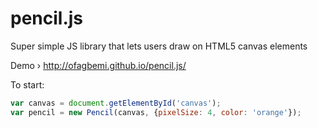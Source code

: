 # pencil.js
Super simple JS library that lets users draw on HTML5 canvas elements

Demo › http://ofagbemi.github.io/pencil.js/

To start:
```javascript
var canvas = document.getElementById('canvas');
var pencil = new Pencil(canvas, {pixelSize: 4, color: 'orange'});
```
